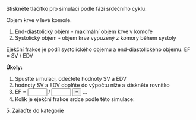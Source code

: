 <div class="w3-row">
<div class="w3-half">


<bdl-fmi id="id4" src="BurkhoffFMI.js" 
         fminame="Cardiovascular_Model_Burkhoff_HemodynamicsBurkhoff_0shallow"
         tolerance="0.000001" starttime="0" guid="{b5629132-3ba6-4153-87c2-f3ff108e1920}"
         valuereferences="33554435,637534265,637534241,637534290,16777312,637534466,637534294,637534268"
         valuelabels="Left Ventricle Volume,Pressure in Left Ventricle,Pressure in Aorta, Pressure in Left Atria, Heart Rate, LA elastance,MV open, AOV open"         
         controlid="id5"
         fstepsize="0.002"
         showcontrols="false"></bdl-fmi>
         
Stiskněte tlačítko pro simulaci podle fází srdečního cyklu:

<bdl-animate-control 
id="id5" 
fromid="id4" 
speedfactor="20" 
segments="3;5;14;17;29" 
segmentlabels="4b plnění atriální systola;1 systola komor - isovolumická kontrakce;2 systola komor - ejekce;3 isovolumická relaxace;4a plnění" 
segmentcond="6,eq,0;7,eq,1;7,eq,0;6,eq,1;5,gt,100000" 
simsegments="70;120;175;260;380"></bdl-animate-control> 

<bdl-animate-gif fromid="id5" src="heart.gif" width=600></bdl-animate-gif>

</div>
<div class="w3-half">

Objem krve v levé komoře. 
1. End-diastolický objem - maximální objem krve v komoře
2. Systolický objem - objem krve vypuzený z komory během systoly

Ejekční frakce je podíl systolického objemu a end-diastolického objemu. EF = SV / EDV 

<bdl-chartjs-time
   id="id11"  
   width="600"  
   height="200"  
   fromid="id4"  
   labels="Left Ventricle Volume" refindex="0"  refvalues="1"
      ylabel="objem (ml)"
      xlabel="čas (s)"
      convertors="1000000,1"  throttle="50"></bdl-chartjs-time>

**Úkoly:**
1. Spusťte simulaci, odečtěte hodnoty SV a EDV
2.  hodnoty SV a EDV doplňte do výpočtu níže a stiskněte rovnítko
3.  EF = <input id="sv" type="number" style="width:7ch"/> / <input id="edv" type="number" style="width:7ch"/> <button onclick="document.getElementById('ef').innerHTML = (parseFloat(document.getElementById('sv').value) / parseFloat(document.getElementById('edv').value)).toFixed(2) ">=</button> <span id="ef">...</span>
4. Kolik je ejekční frakce srdce podle této simulace: <bdl-quiz question=""
  answers="asi 0.51, tj. 51%|
           asi 0.41, tj. 41%|
           asi 0.31, tj. 31%"
  correctoptions="true|false|false"           
  explanations="Ano. 77/151 = 0.51 |
  Ne|
  Ne">
</bdl-quiz> 
5. Zařaďte do kategorie <bdl-quiz question=""
  answers="abnormální > 75%|
           normální 51-75%|
           hraniční 41-50%|
           snížená <40%    
           "
  correctoptions="false|true|false|false"           
  explanations="Ne.|Ano.|Ne.|Ne">
</bdl-quiz>

</div>
</div>

